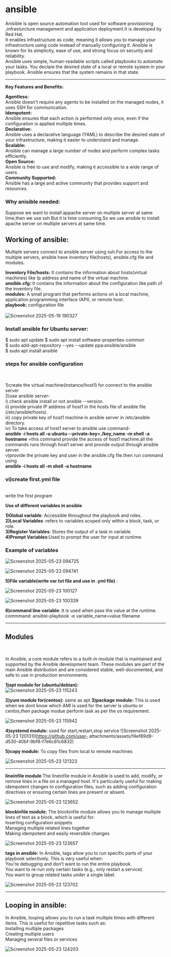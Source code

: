 # ansible
Anisible is open source automation tool used for software provisioning ,infrasturcture management and application deployment.It is developed by Red Hat.<br/>
It enables infrastructure as code, meaning it allows you to manage your infrastructure using code instead of manually configuring it. Ansible is known for its simplicity, ease of use, and strong focus on security and reliability.<br/> 
Ansible uses simple, human-readable scripts called playbooks to automate your tasks. You declare the desired state of a local or remote system in your playbook. Ansible ensures that the system remains in that state.<br/>

-----------------------------------------------------------------------------------------------------------------------------------------------------

**Key Features and Benefits:** <br/>

**Agentless:** <br/>
Ansible doesn't require any agents to be installed on the managed nodes, it uses SSH for communication.
<br/>
**Idempotent:** <br/>
Ansible ensures that each action is performed only once, even if the configuration is applied multiple times.
<br/>
**Declarative:** <br/>
Ansible uses a declarative language (YAML) to describe the desired state of your infrastructure, making it easier to understand and manage.
<br/>
**Scalable:** <br/>
Ansible can manage a large number of nodes and perform complex tasks efficiently. 
<br/>
**Open Source:** <br/>
Ansible is free to use and modify, making it accessible to a wide range of users. 
<br/>
**Community Supported:** <br/>
Ansible has a large and active community that provides support and resources. 
<br/>

<h3>Why anisible needed:</h3>
  Suppose we want to install appache server on multiple server at same time,then we use ssh But it is time consuming.So we use ansible to install apache server on multiple servers at 
  same time.

<h2>Working of ansible:</h2>
  Multiple servers connect to ansible server using ssh.For access to the multiple servers, ansible have inventory file(hosts), ansible.cfg file and modules.
  <br/>
  
  **Inventory File/hosts:**  It contains the information about hosts(virtual machines) like Ip address and name of the virtual machine.
  <br/>
  **ansible.cfg:** It contains the information about the configuration like path of the inventory file.
  <br/>
  **modules:** A small program that performs actions on a local machine, application programming interface (API), or remote host.
  <br/>
  **playbook:** configuration file 
  <br/>
  <br/>
  ![Screenshot 2025-05-19 190327](https://github.com/user-attachments/assets/5c287349-ecc3-4f69-acd7-b2b9d89ba396)

  <h3>Install ansible for Ubuntu server:</h3>
  $ sudo apt update
$ sudo apt install software-properties-common<br/>
$ sudo add-apt-repository --yes --update ppa:ansible/ansible<br/>
$ sudo apt install ansible<br/>

<h3> steps for ansible configuration</h3> <br/>

1)create the virtual machine(instance/host1) for connect to the ansible server <br/>
2)use ansible server- <br/>
  i) check ansible install or not ansible --version.<br/>
  ii) provide private IP address of host1 in the hosts file of ansible file (/etc/ansible/hosts).<br/>
  iii) copy private key of host1 machine in ansible server in /etc/ansible directory.<br/>
  iv) To take access of host1 server to ansible use command-<br/>
            **ansible -i hosts all -u ubuntu --private-key=./key_name -m shell -a hostname**  =this command provide the access of host1 machine.all the commands runs through host1 server and provide output through ansible server.<br/>
  v)provide the private key and user in the ansible.cfg file.then run command using<br/>
                  **ansible -i hosts all -m shell -a hostname** <br/>
  
  <h3>vi)create first.yml file</h3> <br/>
      write the first program<br/>

  **Use of different variables in ansible** <br/>

  **1)Global variable**: Accessible throughout the playbook and roles.<br/>
  **2)Local Variables** :refers to variables scoped only within a block, task, or role.<br/>
  **3)Register Variables**: Stores the output of a task in variable.<br/>
  **4)Prompt Variables**:Used to prompt the user for input at runtime.<br/>

  <h3>Example of variables</h3>

![Screenshot 2025-05-23 094725](https://github.com/user-attachments/assets/309daf4a-3585-49a7-ba0f-1aa29fb47b71)

![Screenshot 2025-05-23 094741](https://github.com/user-attachments/assets/304919ce-120c-43eb-a3df-801608185aa5)

**5)File variable(write var.txt file and use in .yml file)** :
    
![Screenshot 2025-05-23 100127](https://github.com/user-attachments/assets/f9dcfeec-c595-4a17-9720-ec7b5da32798)


![Screenshot 2025-05-23 100339](https://github.com/user-attachments/assets/f9b3ac1c-3278-47a3-af9c-e99640e4a1ca)

**6)command line variable**: It is used when pass the value at the runtime.<br/>
           commmand:  ansible-playbook -e variable_name=value filename <br/>

------------------------------------------------------------------------------------------------------------------------------

<h2>Modules</h2> <br/>

In Ansible, a core module refers to a built-in module that is maintained and supported by the Ansible development team. 
These modules are part of the main Ansible distribution and are considered stable, well-documented, and safe to use in production environments.
<br/>

**1)apt module for (ubuntu/debian):** <br/>
![Screenshot 2025-05-23 115243](https://github.com/user-attachments/assets/c6a875c7-af9b-4d1a-872e-79e0bbb26c65)

**2)yum module for(centos):** same as apt
**3)package module:** This is used when we dont know which AMI is used for the server is ubuntu or centos,then package modue perform task as per the os requirement.

![Screenshot 2025-05-23 115942](https://github.com/user-attachments/assets/5250819c-40a6-4653-a2a3-7139c6ddf9f8)

**4)systemd module:**  used for start,restart,stop service
  ![Screenshot 2025-05-23 120131](https://github.com/user-  attachments/assets/f4ef89d9-d530-40bf-9bf8-f7e6c81c6832)

**5)copy module:** To copy files from local to remote machines

![Screenshot 2025-05-23 121323](https://github.com/user-attachments/assets/ba708cfd-928c-41f7-8d15-1816cbb9852b)

---------------------------------------------------------------------------------------------------------------------------

**lineinfile module**:The lineinfile module in Ansible is used to add, modify, or remove lines in a file on a managed host. It's particularly useful for making idempotent changes to configuration files, such as adding configuration directives or ensuring certain lines are present or absent.<br/>

![Screenshot 2025-05-23 123652](https://github.com/user-attachments/assets/31dd3331-6e51-46bc-884a-79cd44208b5b)

**blockinfile module:** The blockinfile module allows you to manage multiple lines of text as a block, which is useful for:<br/>
      Inserting configuration snippets<br/>
      Managing multiple related lines together<br/>
      Making idempotent and easily reversible changes<br/> 
    
![Screenshot 2025-05-23 123657](https://github.com/user-attachments/assets/ca83180e-669a-4f69-9b1a-d7c53aa7655a)

 **tags in ansible:** In Ansible, tags allow you to run specific parts of your playbook selectively. This is very useful when:<br/>
            You're debugging and don’t want to run the entire playbook.<br/>
            You want to re-run only certain tasks (e.g., only restart a service).<br/>
            You want to group related tasks under a single label.<br/>

![Screenshot 2025-05-23 123702](https://github.com/user-attachments/assets/68d7e372-faec-403a-a459-8a291b0eb947)

---------------------------------------------------------------------------------------------------------------------------------------

<h2>Looping in ansible:</h2>
In Ansible, looping allows you to run a task multiple times with different items. This is useful for repetitive tasks such as:<br/>
  Installing multiple packages<br/>
  Creating multiple users<br/>
  Managing several files or services<br/>

![Screenshot 2025-05-23 124203](https://github.com/user-attachments/assets/5ce5f563-ae72-42ba-b6c3-7e9a356c359b) 



